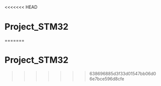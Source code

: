 <<<<<<< HEAD
# Project_STM32
=======
# Project_STM32
>>>>>>> 638696885d3f33d01547bb06d06e7bce596d8cfe
